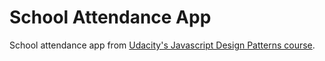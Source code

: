 # School Attendance App

School attendance app from [Udacity's Javascript Design Patterns course](https://www.udacity.com/course/javascript-design-patterns--ud989).
